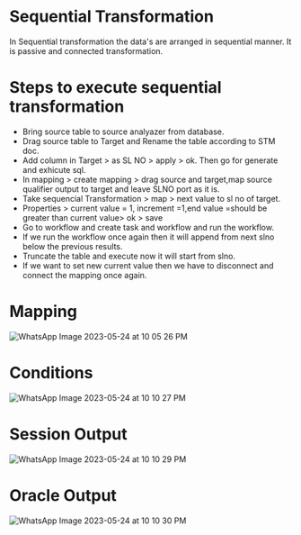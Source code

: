 # Sequential Transformation
In Sequential transformation the data's are arranged in sequential manner. It is passive and connected transformation. 

# Steps to execute sequential transformation
* Bring source table to source analyazer from database. 
* Drag source table to Target and Rename the table according to STM doc. 
* Add column in Target > as SL NO > apply > ok. Then go for generate and exhicute sql. 
* In mapping > create mapping > drag source and target,map source qualifier output to target and leave SLNO port as it is. 
* Take sequencial Transformation > map > next value to sl no of target. 
* Properties > current value = 1, increment =1,end value =should be greater than current value> ok > save
* Go to workflow and create task and workflow and run the workflow. 
* If we run the workflow once again then it will append from next slno below the previous results. 
* Truncate the table and execute now it will start from slno. 
* If we want to set new current value then we have to disconnect and connect the mapping once again. 

# Mapping
![WhatsApp Image 2023-05-24 at 10 05 26 PM](https://github.com/Akshaykelagade/INFORMATICA/assets/98802184/10c472fc-7f52-4dd0-8c76-5bcc0fd12fcd)

# Conditions
![WhatsApp Image 2023-05-24 at 10 10 27 PM](https://github.com/Akshaykelagade/INFORMATICA/assets/98802184/ca595ba1-d1ca-49ca-b03d-8d10d739cc4c)


# Session Output
![WhatsApp Image 2023-05-24 at 10 10 29 PM](https://github.com/Akshaykelagade/INFORMATICA/assets/98802184/e79e701e-3049-46f6-a553-66c3373e3e7c)

# Oracle Output
![WhatsApp Image 2023-05-24 at 10 10 30 PM](https://github.com/Akshaykelagade/INFORMATICA/assets/98802184/1c6295df-479b-4228-8b2a-f0292fed1630)





